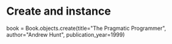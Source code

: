 # Create and instance
book = Book.objects.create(title="The Pragmatic Programmer", author="Andrew Hunt", publication_year=1999)

